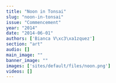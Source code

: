 ```yaml
---
title: "Noon in Tonsai"
slug: "noon-in-tonsai"
issue: "Commencement"
year: "2014"
date: "2014-06-01"
authors: ['Bianca V\xc3\xa1zquez']
section: "art"
audio: []
main_image: ""
banner_image: ""
images: ['sites/default/files/noon.png']
videos: []
---
```

